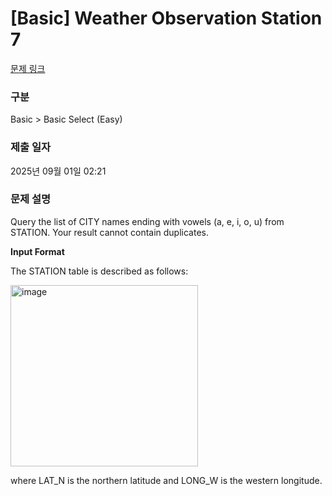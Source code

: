 # [Basic] Weather Observation Station 7

[문제 링크](https://www.hackerrank.com/challenges/weather-observation-station-7/problem) 

### 구분

Basic > Basic Select (Easy)

### 제출 일자

2025년 09월 01일 02:21

### 문제 설명

Query the list of CITY names ending with vowels (a, e, i, o, u) from STATION. Your result cannot contain duplicates.

**Input Format**

The STATION table is described as follows:

<img width="300" height="290" alt="image" src="https://github.com/user-attachments/assets/a716cb96-4b29-40fb-9cca-082b6ad8011f" />

where LAT_N is the northern latitude and LONG_W is the western longitude.
